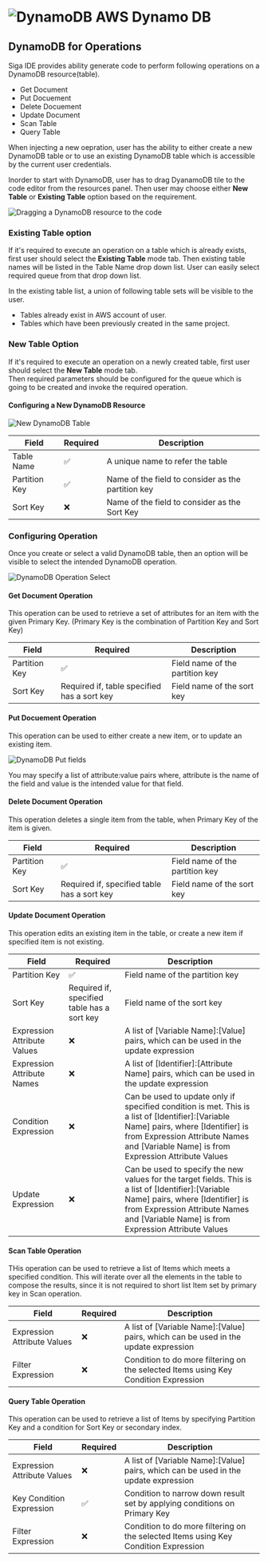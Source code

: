# ![DynamoDB](images/dynamodb/dynamodb_icon.svg) AWS Dynamo DB

## DynamoDB for Operations

Siga IDE provides ability generate code to perform following operations on a DynamoDB resource(table).

* Get Document
* Put Docuement
* Delete Docuement
* Update Document
* Scan Table
* Query Table

When injecting a new oepration, user has the ability to either create a new DynamoDB table or to use an existing DynamoDB table which is accessible by the current user credentials.

Inorder to start with DynamoDB, user has to drag DyanamoDB tile to the code editor from the resources panel. Then user may choose either **New Table** or **Existing Table** option based on the requirement.

![Dragging a DynamoDB resource to the code](images/dynamodb/ddb_drag.gif)

### Existing Table option

If it's required to execute an operation on a table which is already exists, first user should select the **Existing Table** mode tab. Then existing table names will be listed in the Table Name drop down list. User can easily select required queue from that drop down list.

In the existing table list, a union of following table sets will be visible to the user.

* Tables already exist in AWS account of user.
* Tables which have been previously created in the same project.

### New Table Option

If it's required to execute an operation on a newly created table, first user should select the **New Table** mode tab.\
Then required parameters should be configured for the queue which is going to be created and invoke the required operation.

#### Configuring a New DynamoDB Resource

![New DynamoDB Table](images/dynamodb/new_ddb.JPG)

|Field|Required|Description|
|---|---|---|
|Table Name|:white_check_mark:|A unique name to refer the table|
|Partition Key|:white_check_mark:|Name of the field to consider as the partition key
|Sort Key|:x:|Name of the field to consider as the Sort Key

### Configuring Operation

Once you create or select a valid DynamoDB table, then an option will be visible to select the intended DynamoDB operation.

![DynamoDB Operation Select](images/dynamodb/ddb_op_select.jpg)

#### Get Document Operation

This operation can be used to retrieve a set of attributes for an item with the given Primary Key. (Primary Key is the combination of Partition Key and Sort Key)

|Field|Required|Description|
|---|---|---|
|Partition Key|:white_check_mark:|Field name of the partition key|
|Sort Key|Required if, table specified has a sort key|Field name of the sort key|

#### Put Docuement Operation

This operation can be used to either create a new item, or to update an existing item.

![DynamoDB Put fields](images/dynamodb/ddb_pu_kv.jpg)

You may specify a list of attribute:value pairs where, attribute is the name of the field and value is the intended value for that field.

#### Delete Document Operation

This operation deletes a single item from the table, when Primary Key of the item is given.

|Field|Required|Description|
|---|---|---|
|Partition Key|:white_check_mark:|Field name of the partition key|
|Sort Key|Required if, specified table has a sort key|Field name of the sort key|

#### Update Document Operation

This operation edits an existing item in the table, or create a new item if specified item is not existing.

|Field|Required|Description|
|---|---|---|
|Partition Key|:white_check_mark:|Field name of the partition key|
|Sort Key|Required if, specified table has a sort key|Field name of the sort key|
|Expression Attribute Values|:x:|A list of [Variable Name]:[Value] pairs, which can be used in the update expression|
|Expression Attribute Names|:x:|A list of [Identifier]:[Attribute Name] pairs, which can be used in the update expression|
|Condition Expression|:x:|Can be used to update only if specified condition is met. This is a list of [Identifier]:[Variable Name] pairs, where [Identifier] is from Expression Attribute Names and [Variable Name] is from Expression Attribute Values|
|Update Expression|:x:|Can be used to specify the new values for the target fields. This is a list of [Identifier]:[Variable Name] pairs, where [Identifier] is from Expression Attribute Names and [Variable Name] is from Expression Attribute Values|

#### Scan Table Operation

THis operation can be used to retrieve a list of Items which meets a specified condition. This will iterate over all the elements in the table to compose the results, since it is not required to short list Item set by primary key in Scan operation.

|Field|Required|Description|
|---|---|---|
|Expression Attribute Values|:x:|A list of [Variable Name]:[Value] pairs, which can be used in the update expression|
|Filter Expression|:x:|Condition to do more filtering on the selected Items using Key Condition Expression|

#### Query Table Operation

This operation can be used to retrieve a list of Items by specifying Partition Key and a condition for Sort Key or secondary index.

|Field|Required|Description|
|---|---|---|
|Expression Attribute Values|:x:|A list of [Variable Name]:[Value] pairs, which can be used in the update expression|
|Key Condition Expression|:white_check_mark:|Condition to narrow down result set by applying conditions on Primary Key|
|Filter Expression|:x:|Condition to do more filtering on the selected Items using Key Condition Expression|

